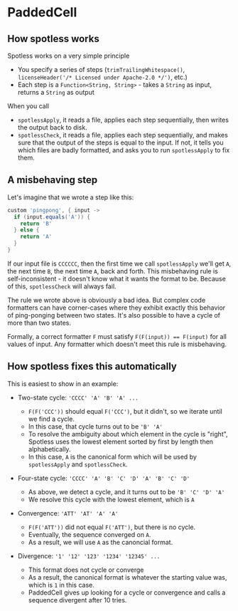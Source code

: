 # PaddedCell

## How spotless works

Spotless works on a very simple principle

- You specify a series of steps (`trimTrailingWhitespace()`, `licenseHeader('/* Licensed under Apache-2.0 */')`, etc.)
- Each step is a `Function<String, String>` - takes a `String` as input, returns a `String` as output

When you call
- `spotlessApply`, it reads a file, applies each step sequentially, then writes the output back to disk.
- `spotlessCheck`, it reads a file, applies each step sequentially, and makes sure that the output of the steps is equal to the input.  If not, it tells you which files are badly formatted, and asks you to run `spotlessApply` to fix them.

## A misbehaving step

Let's imagine that we wrote a step like this:

```groovy
custom 'pingpong', { input ->
  if (input.equals('A')) {
    return 'B'
  } else {
    return 'A'
  }
}
```

If our input file is `CCCCCC`, then the first time we call `spotlessApply` we'll get `A`, the next time `B`, the next time `A`, back and forth.  This misbehaving rule is self-inconsistent - it doesn't know what it wants the format to be.  Because of this, `spotlessCheck` will always fail.

The rule we wrote above is obviously a bad idea.  But complex code formatters can have corner-cases where they exhibit exactly this behavior of ping-ponging between two states.  It's also possible to have a cycle of more than two states.

Formally, a correct formatter `F` must satisfy `F(F(input)) == F(input)` for all values of input.  Any formatter which doesn't meet this rule is misbehaving.

## How spotless fixes this automatically

This is easiest to show in an example:

* Two-state cycle: `'CCCC' 'A' 'B' 'A' ...`
  + `F(F('CCC'))` should equal `F('CCC')`, but it didn't, so we iterate until we find a cycle.
  + In this case, that cycle turns out to be `'B' 'A'`
  + To resolve the ambiguity about which element in the cycle is "right", Spotless uses the lowest element sorted by first by length then alphabetically.
  + In this case, `A` is the canonical form which will be used by `spotlessApply` and `spotlessCheck`.

* Four-state cycle: `'CCCC' 'A' 'B' 'C' 'D' 'A' 'B' 'C' 'D'`
  + As above, we detect a cycle, and it turns out to be `'B' 'C' 'D' 'A'`
  + We resolve this cycle with the lowest element, which is `A`

* Convergence: `'ATT' 'AT' 'A' 'A'`
  + `F(F('ATT'))` did not equal `F('ATT')`, but there is no cycle.
  + Eventually, the sequence converged on `A`.
  + As a result, we will use `A` as the canoncial format.

* Divergence: `'1' '12' '123' '1234' '12345' ...`
  + This format does not cycle or converge
  + As a result, the canonical format is whatever the starting value was, which is `1` in this case.
  + PaddedCell gives up looking for a cycle or convergence and calls a sequence divergent after 10 tries.
